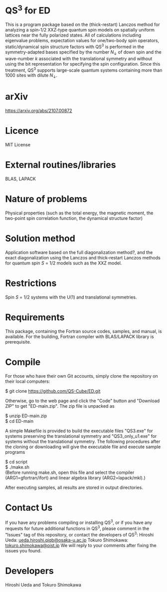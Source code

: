 # QS<sup>3</sup> for ED

This is a program package based on the (thick-restart) Lanczos method for analyzing a spin-1/2 XXZ-type quantum spin models on spatially uniform lattices near the fully polarized states. All of calculations including eigenvalue problems, expectation values for one/two-body spin operators, static/dynamical spin structure factors with QS<sup>3</sup> is performed in the symmetry-adapted bases specified by the number <i>N</i><sub>↓</sub> of down spin and the wave-number <i>k</i> associated with the translational symmetry and without using the bit representation for specifying the spin configuration. Since this treatment, QS<sup>3</sup> supports large-scale quantum systems containing more than 1000 sites with dilute <i>N</i><sub>↓</sub>.

# arXiv

https://arxiv.org/abs/2107.00872

# Licence

MIT License

# External routines/libraries 

BLAS, LAPACK

# Nature of problems

Physical properties (such as the total energy, the magnetic moment, the two-point spin correlation function, the dynamical structure factor)

# Solution method

Application software based on the full diagonalization method?, and the exact diagonalization using the Lanczos and thick-restart Lanczos methods for quantum spin <i>S</i> = 1/2 models such as the XXZ model.

# Restrictions

Spin <i>S</i> = 1/2 systems with the U(1) and translational symmetries.

# Requirements

This package, containing the Fortran source codes, samples, and manual, is available. For the building, Fortran compiler with BLAS/LAPACK library is prerequisite. 

# Compile

For those who have their own Git accounts, simply clone the repository on their local computers: 

$ git clone https://github.com/QS-Cube/ED.git

Otherwise, go to the web page and click the "Code" button and "Download ZIP" to get "ED-main.zip". The zip file is unpacked as 

$ unzip ED-main.zip <br>
$ cd ED-main

A simple Makefile is provided to build the executable files "QS3.exe" for systems preserving the translational symmetry and "QS3\_only\_u1.exe" for systems without the translational symmetry.
The following procedures after the cloning or downloading will give the executable file and execute sample programs

$ cd script <br>
$ ./make.sh <br>
(Before running make.sh, open this file and select the compiler (ARG1=gfortran/ifort) and linear algebra library (ARG2=lapack/mkl).)<br>

After executing samples, all results are stored in output directories.

# Contact Us

If you have any problems compiling or installing QS<sup>3</sup>, or if you have any requests for future additional functions in QS<sup>3</sup>, please comment in the "Issues" tag of this repository, or contact the developers of QS<sup>3</sup>:
Hiroshi Ueda: ueda.hiroshi.qiqb@osaka-u.ac.jp
Tokuro Shimokawa: tokuro.shimokawa@oist.jp
We will reply to your comments after fixing the issues you found.

# Developers

Hiroshi Ueda and Tokuro Shimokawa
